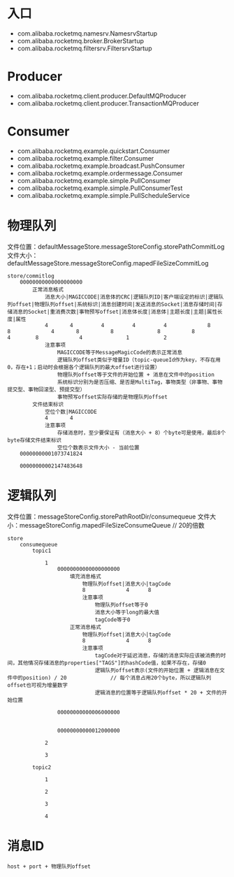 # 入口

* com.alibaba.rocketmq.namesrv.NamesrvStartup
* com.alibaba.rocketmq.broker.BrokerStartup
* com.alibaba.rocketmq.filtersrv.FiltersrvStartup


# Producer

* com.alibaba.rocketmq.client.producer.DefaultMQProducer
* com.alibaba.rocketmq.client.producer.TransactionMQProducer

# Consumer

* com.alibaba.rocketmq.example.quickstart.Consumer
* com.alibaba.rocketmq.example.filter.Consumer
* com.alibaba.rocketmq.example.broadcast.PushConsumer
* com.alibaba.rocketmq.example.ordermessage.Consumer
* com.alibaba.rocketmq.example.simple.PullConsumer
* com.alibaba.rocketmq.example.simple.PullConsumerTest
* com.alibaba.rocketmq.example.simple.PullScheduleService

# 物理队列

文件位置：defaultMessageStore.messageStoreConfig.storePathCommitLog
文件大小：defaultMessageStore.messageStoreConfig.mapedFileSizeCommitLog

    store/commitlog
        00000000000000000000
            正常消息格式
                消息大小|MAGICCODE|消息体的CRC|逻辑队列ID|客户端设定的标识|逻辑队列offset|物理队列offset|系统标识|消息创建时间|发送消息的Socket|消息存储时间|存储消息的Socket|重消费次数|事物预写offset|消息体长度|消息体|主题长度|主题|属性长度|属性
                4       4         4         4         4             8             8             4       8          8              8          8               4        8             4              1           2
                注意事项
                    MAGICCODE等于MessageMagicCode的表示正常消息
                    逻辑队列offset类似于增量ID（topic-queueId作为key，不存在用0，存在+1；启动时会根据各个逻辑队列的最大offset进行设置）
                    物理队列offset等于文件的开始位置 + 消息在文件中的position
                    系统标识分别为是否压缩、是否是MultiTag，事物类型（非事物、事物提交型、事物回滚型、预提交型）
                    事物预写offset实际存储的是物理队列offset
            文件结束标识
                空位个数|MAGICCODE
                4       4
                注意事项
                    存储消息时，至少要保证有（消息大小 + 8）个byte可是使用，最后8个byte存储文件结束标识
                    空位个数表示文件大小 - 当前位置
        00000000001073741824

        00000000002147483648

# 逻辑队列

文件位置：messageStoreConfig.storePathRootDir/consumequeue
文件大小：messageStoreConfig.mapedFileSizeConsumeQueue                   // 20的倍数

    store
        consumequeue
            topic1

                1
                    00000000000000000000
                        填充消息格式
                            物理队列offset|消息大小|tagCode
                            8             4      8
                            注意事项
                                物理队列offset等于0
                                消息大小等于long的最大值
                                tagCode等于0
                        正常消息格式
                            物理队列offset|消息大小|tagCode
                            8             4      8
                            注意事项
                                tagCode对于延迟消息，存储的消息实际应该被消费的时间，其他情况存储消息的properties["TAGS"]的hashCode值，如果不存在，存储0
                                逻辑队列offset表示(文件的开始位置 + 逻辑消息在文件中的position) / 20              // 每个消息占用20个byte，所以逻辑队列offset也可视为增量数字
                                逻辑消息的位置等于逻辑队列offset * 20 + 文件的开始位置

                    00000000000006000000


                    00000000000012000000

                2

                3

            topic2

                1

                2

                3

                4

# 消息ID

    host + port + 物理队列offset


